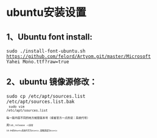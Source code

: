# ubuntu安装设置
## 1、Ubuntu font install:<br/>
<code>sudo ./install-font-ubuntu.sh https://github.com/felord/Artyom.git/master/Microsoft Yahei Mono.ttf?raw=true
</code>
## 2、ubuntu 镜像源修改：
  <code>sudo cp /etc/apt/sources.list /etc/apt/sources.list.bak<code><br/>
  <code>sudo vim /etc/apt/sources.list<code><br>
  每一版内容不同的地方就是版本号（或者官方一点的说：系统代号）<br>
  用<code>lsb_release -c<code>获得<br>
  18.04的Ubuntu系统代号为bionic,镜像源就为bionic<br>
  




